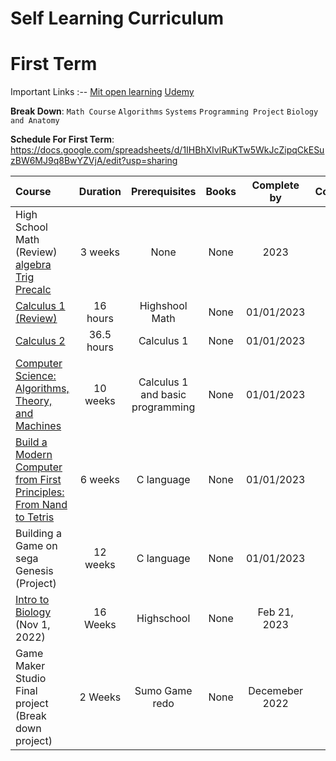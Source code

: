 # Self Learning Curriculum

# First Term

Important Links
:--
[Mit open learning](https://openlearninglibrary.mit.edu/dashboard)
[Udemy](https://www.udemy.com/home/my-courses/learning/)

**Break Down**:
`Math Course`
`Algorithms`
`Systems`
`Programming Project`
`Biology and Anatomy`

**Schedule For First Term**:
https://docs.google.com/spreadsheets/d/1IHBhXlvIRuKTw5WkJcZipqCkESuzBW6MJ9q8BwYZVjA/edit?usp=sharing

Course | Duration | Prerequisites | Books | Complete by | Completed
:-- | :--: | :--: | :--: | :--: | :--:
High School Math (Review) [algebra](https://www.khanacademy.org/math/college-algebra) [Trig](https://www.khanacademy.org/math/trigonometry) [Precalc](https://www.khanacademy.org/math/precalculus) | 3 weeks | None | None | 2023 | []
[Calculus 1 (Review)](https://www.udemy.com/course/calculus-1-with-the-math-sorcerer/learn/lecture/15082352?start=0) | 16 hours | Highshool Math | None | 01/01/2023 | []
[Calculus 2](https://www.udemy.com/course/calculus-2-with-the-math-sorcerer/learn/lecture/15600260?start=0#overview) | 36.5 hours | Calculus 1 | None | 01/01/2023 | []
[Computer Science: Algorithms, Theory, and Machines](https://www.coursera.org/learn/cs-algorithms-theory-machines/home/week/1) | 10 weeks | Calculus 1 and basic programming | None | 01/01/2023 | []
[Build a Modern Computer from First Principles: From Nand to Tetris](https://www.coursera.org/learn/build-a-computer/home/week/1) | 6 weeks | C language | None | 01/01/2023 | []
Building a Game on sega Genesis (Project) | 12 weeks | C language | None | 01/01/2023 | []
[Intro to Biology](https://courses.edx.org/dashboard) (Nov 1, 2022) | 16 Weeks | Highschool | None | Feb 21, 2023 | []
Game Maker Studio Final project (Break down project) | 2 Weeks | Sumo Game redo | None | Decemeber 2022 | []

